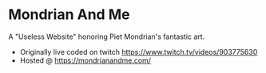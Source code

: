 # Mondrian And Me
A "Useless Website" honoring Piet Mondrian's fantastic art.

- Originally live coded on twitch https://www.twitch.tv/videos/903775630
- Hosted @ https://mondrianandme.com/
